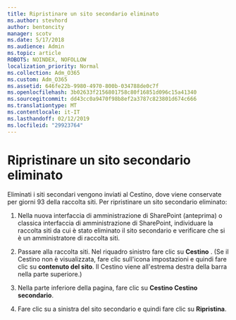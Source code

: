 ```yaml
---
title: Ripristinare un sito secondario eliminato
ms.author: stevhord
author: bentoncity
manager: scotv
ms.date: 5/17/2018
ms.audience: Admin
ms.topic: article
ROBOTS: NOINDEX, NOFOLLOW
localization_priority: Normal
ms.collection: Adm_O365
ms.custom: Adm_O365
ms.assetid: 646fe22b-9980-4970-800b-034788de0c7f
ms.openlocfilehash: 3b02633f2156801758c80f16851d096c15a41340
ms.sourcegitcommit: dd43cc0a9470f98b8ef2a3787c823801d674c666
ms.translationtype: MT
ms.contentlocale: it-IT
ms.lasthandoff: 02/12/2019
ms.locfileid: "29923764"
---
```

# <a name="restore-a-deleted-subsite"></a>Ripristinare un sito secondario eliminato

Eliminati i siti secondari vengono inviati al Cestino, dove viene conservate per giorni 93 della raccolta siti. Per ripristinare un sito secondario eliminato:
  
1. Nella nuova interfaccia di amministrazione di SharePoint (anteprima) o classica interfaccia di amministrazione di SharePoint, individuare la raccolta siti da cui è stato eliminato il sito secondario e verificare che si è un amministratore di raccolta siti. 
    
2. Passare alla raccolta siti. Nel riquadro sinistro fare clic su **Cestino** . (Se il Cestino non è visualizzata, fare clic sull'icona impostazioni e quindi fare clic su **contenuto del sito**. Il Cestino viene all'estrema destra della barra nella parte superiore.)
    
3. Nella parte inferiore della pagina, fare clic su **Cestino Cestino secondario**.
    
4. Fare clic su a sinistra del sito secondario e quindi fare clic su **Ripristina**.
    

